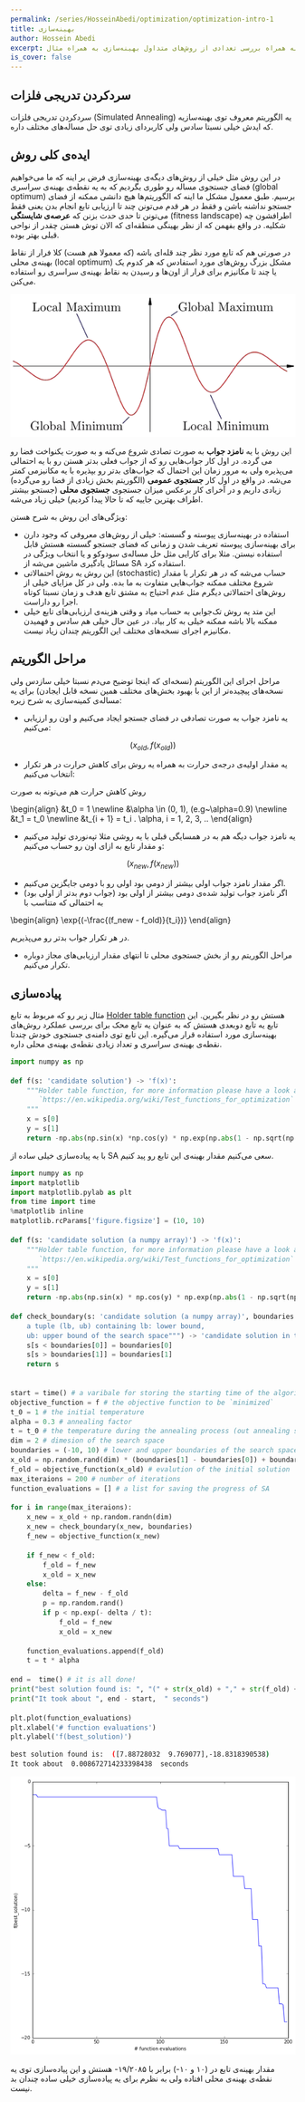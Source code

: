 ```yaml
---
permalink: /series/HosseinAbedi/optimization/optimization-intro-1
title: بهینه‌سازی
author: Hossein Abedi
excerpt: معرفی بهینه‌سازی به همراه بررسی تعدادی از روش‌های متداول بهینه‌سازی به همراه مثال
is_cover: false
---
```


##  سردکردن تدریجی فلزات

سردکردن تدریجی فلزات 
(Simulated Annealing)
یه الگوریتم معروف توی بهینه‌سازیه که
ایدش خیلی نسبتا سادس ولی کاربردای زیادی توی حل مساله‌های مختلف داره.
  
## ایده‌‌ی کلی روش
در این روش مثل خیلی از روش‌های دیگه‌ی بهینه‌سازی فرض بر اینه که ما می‌خواهیم فضای جستجوی مساله‌ رو طوری بگردیم که به یه نقطه‌ی بهینه‌ی سراسری (global optimum) برسیم. طبق معمول مشکل ما اینه که الگوریتم‌ها هیچ دانشی ممکنه از فضای جستجو نداشنه باشن و فقط در هر قدم می‌تونن چند تا ارزیابی تابع انجام بدن یعنی فقط می‌تونن تا حدی حدث بزنن که 
**عرصه‌ی شایستگی** (fitness landscape) 
 اطرافشون چه شکلیه.
در واقع بفهمن که از نظر بهینگی منطقه‌ای که الان توش هستن چقدر از نواحی قبلی بهتر بوده.

در صورتی هم که تابع مورد نظر چند قله‌ای باشه (که معمولا هم هست) کلا فرار از نقاط بهینه‌ی محلی (local optimum) مشکل بزرگ روش‌های مورد استفادس که هر کدوم یک یا چند تا مکانیزم برای فرار از اون‌ها و رسیدن به نقاط بهینه‌ی سراسری رو استفاده می‌کنن.

![شایستگی](/assets/images/HosseinAbedi/images/opt_0.png)

این روش
 با یه **نامزد جواب** 
  به صورت تصادی شروع می‌کنه و به صورت یکنواخت فضا رو می گرده. در اول کار جواب‌هایی رو که از جواب فعلی بدتر‌ هستن رو با یه احتمالی می‌پذیره ولی به مرور زمان این احتمال که جواب‌های بدتر رو بپذیره با یه مکانیزمی کمتر می‌شه. در واقع در اول کار **جستجوی عمومی** (الگوریتم بخش زیادی از فضا رو می‌گرده)
زیادی داریم و در آخرای کار برعکس میزان جستجوی **جستجوی محلی** (جستجو بیشتر اطراف بهترین جاییه که تا حالا پیدا کردیم) خیلی زیاد می‌شه. 
  
  ويژگی‌های این روش به‌ شرح هستن:
* استفاده در بهینه‌سازی پیوسته و گسسته: خیلی از روش‌های معروفی که وجود دارن برای بهینه‌سازی پیوسته تعریف شدن و زمانی که فضای جستجو گسسته‌ هستش قابل استفاده نیستن. مثلا برای کارایی مثل حل مساله‌ی سودوکو و یا انتخاب ویژگی در مسائل یادگیری ماشین می‌شه از
SA
استفاده کرد.
* این روش یه روش  احتمالاتی 
(stochastic)
حساب می‌شه که در هر تکرار با مقدار شروع مختلف ممکنه جواب‌هایی متفاوت به ما بده. ولی در کل مزایای خیلی از روش‌های احتمالاتی دیگرم مثل عدم احتیاج به مشتق تابع هدف و زمان نسبتا کوتاه اجرا رو داراست.
* این متد یه روش تک‌جوابی به حساب میاد و وقتی هزینه‌ی ارزیابی‌های تابع خیلی ممکنه بالا باشه ممکنه خیلی به کار بیاد. در عین حال خیلی هم سادس و فهمیدن مکانیزم اجرای نسخه‌های مختلف این الگوریتم چندان زیاد نیست.

## مراحل الگوریتم


مراحل اجرای این الگوریتم (نسخه‌‌ای که اینجا توضیح می‌دم نسبتا خیلی سازدس ولی 
نسخه‌های پیچیده‌تر از این با بهبود بخش‌های مختلف همین نسخه قابل ایجادن)
 برای یه مساله‌ی کمینه‌سازی به شرح زیره:

 
* یه نامزد جواب به صورت تصادفی در فضای جستجو ایجاد می‌کنیم و اون رو ارزیابی می‌کنیم:

$$(x_{old}, f(x_{old}))$$

* یه مقدار اولیه‌ی درجه‌‌ی حرارت به همراه یه روش برای کاهش حرارت در هر تکرار انتخاب می‌کنیم:

روش کاهش حرارت هم می‌تونه به صورت

\begin{align}
&t_0 = 1 \newline
&\alpha \in (0, 1), (e.g~\alpha=0.9) \newline
&t_1 = t_0 \newline
&t_{i + 1} = t_i . \alpha, i = 1, 2, 3, .. 
\end{align}


* یه نامزد جواب دیگه هم به در همسایگی قبلی با یه روشی مثلا تپه‌نوردی تولید می‌کنیم و مقدار تابع به ازای اون رو حساب می‌کنیم:

$$(x_{new}, f(x_{new}))$$

* اگر مقدار نامزد جواب اولی بیشتر از دومی بود اولی رو با دومی جایگزین می‌کنیم.
* اگر نامزد جواب تولید شده‌ی دومی بیشتر از اولی بود (جواب دوم بدتر از اولی بود)
به احتمالی که متناسب با

\begin{align}
\exp{(-\frac{(f_new - f_old)}{t_i})}
\end{align}

در هر تکرار جواب بدتر رو می‌پذیریم.

* مراحل الگوریتم رو از بخش جستجوی‌ محلی تا انتهای مقدار ارزیابی‌های مجاز دوباره تکرار می‌کنیم.

## پیاده‌سازی 

مثال زیر رو که مربوط به تابع
[Holder table function](https://en.wikipedia.org/wiki/Test_functions_for_optimization)
هستش رو در نظر بگیرین. این تابع یه تابع دوبعدی هستش که به عنوان یه تابع محک برای بررسی عملکرد روش‌های بهینه‌سازی مورد استفاده قرار می‌گیره.
این تابع توی دامنه‌ی جستجوی خودش چندتا نقطه‌ی بهینه‌ی سراسری و تعداد زیادی نقطه‌ی بهینه‌ی محلی داره.
```python 
import numpy as np

def f(s: 'candidate solution') -> 'f(x)':
    """Holder table function, for more information please have a look at 
       `https://en.wikipedia.org/wiki/Test_functions_for_optimization`
    """
    x = s[0]
    y = s[1]
    return -np.abs(np.sin(x) *np.cos(y) * np.exp(np.abs(1 - np.sqrt(np.power(x, 2) + np.power(y, 2)) / np.pi)))
```
با یه پیاده‌سازی خیلی ساده از
SA
سعی می‌کنیم مقدار بهینه‌ی این تابع رو پید کنیم.

```python
import numpy as np
import matplotlib
import matplotlib.pylab as plt
from time import time
%matplotlib inline
matplotlib.rcParams['figure.figsize'] = (10, 10)

def f(s: 'candidate solution (a numpy array)') -> 'f(x)':
    """Holder table function, for more information please have a look at 
       `https://en.wikipedia.org/wiki/Test_functions_for_optimization`
    """
    x = s[0]
    y = s[1]
    return -np.abs(np.sin(x) * np.cos(y) * np.exp(np.abs(1 - np.sqrt(np.power(x, 2) + np.power(y, 2)) / np.pi)))

def check_boundary(s: 'candidate solution (a numpy array)', boundaries: """
    a tuple (lb, ub) containing lb: lower bound,
    ub: upper bound of the search space""") -> 'candidate solution in the given search space':
    s[s < boundaries[0]] = boundaries[0]
    s[s > boundaries[1]] = boundaries[1]
    return s
    
    
start = time() # a varibale for storing the starting time of the algorithm
objective_function = f # the objective function to be `minimized` 
t_0 = 1 # the initial temperature 
alpha = 0.3 # annealing factor
t = t_0 # the temperature during the annealing process (out annealing scheme is `t_new = t_old * alpha`) 
dim = 2 # dimesion of the search space
boundaries = (-10, 10) # lower and upper boundaries of the search space
x_old = np.random.rand(dim) * (boundaries[1] - boundaries[0]) + boundaries[0] # initializig the solution
f_old = objective_function(x_old) # evalution of the initial solution
max_iteraions = 200 # number of iterations
function_evaluations = [] # a list for saving the progress of SA

for i in range(max_iteraions):
    x_new = x_old + np.random.randn(dim)
    x_new = check_boundary(x_new, boundaries)
    f_new = objective_function(x_new)
    
    if f_new < f_old:
        f_old = f_new
        x_old = x_new
    else:
        delta = f_new - f_old
        p = np.random.rand()
        if p < np.exp(- delta / t):
            f_old = f_new
            x_old = x_new
        
    function_evaluations.append(f_old)
    t = t * alpha

end =  time() # it is all done!
print("best solution found is: ", "(" + str(x_old) + "," + str(f_old) + ")")
print("It took about ", end - start,  " seconds")  

plt.plot(function_evaluations)
plt.xlabel('# function evaluations')
plt.ylabel('f(best_solution)')
```
```sh
best solution found is:  ([7.88728032  9.769077],-18.8318390538)
It took about  0.008672714233398438  seconds
```

![sa](/assets/images/HosseinAbedi/images/opt_1.png)

مقدار بهینه‌ی تابع در
(۱۰ و ۱۰-)
برابر با 
۱۹/۲۰۸۵-
هستش و این پیاده‌سازی توی یه نقطه‌ی بهینه‌ی محلی افتاده ولی به نظرم برای یه پیاده‌سازی خیلی ساده چندان بد نیست.  
